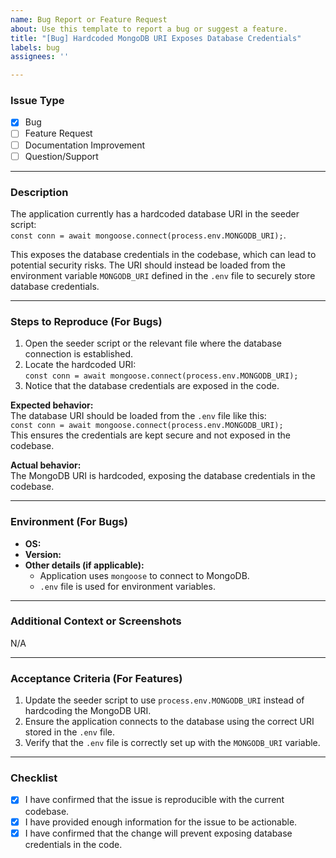 ```yaml
---
name: Bug Report or Feature Request
about: Use this template to report a bug or suggest a feature.
title: "[Bug] Hardcoded MongoDB URI Exposes Database Credentials"
labels: bug
assignees: ''

---
```


### Issue Type
<!-- Please check one of the options using an "x" -->
- [x] Bug
- [ ] Feature Request
- [ ] Documentation Improvement
- [ ] Question/Support

---

### Description
The application currently has a hardcoded database URI in the seeder script:  
`const conn = await mongoose.connect(process.env.MONGODB_URI);`.

This exposes the database credentials in the codebase, which can lead to potential security risks. The URI should instead be loaded from the environment variable `MONGODB_URI` defined in the `.env` file to securely store database credentials.

---

### Steps to Reproduce (For Bugs)
1. Open the seeder script or the relevant file where the database connection is established.
2. Locate the hardcoded URI:  
   `const conn = await mongoose.connect(process.env.MONGODB_URI);`
3. Notice that the database credentials are exposed in the code.

**Expected behavior:**  
The database URI should be loaded from the `.env` file like this:  
`const conn = await mongoose.connect(process.env.MONGODB_URI);`  
This ensures the credentials are kept secure and not exposed in the codebase.

**Actual behavior:**  
The MongoDB URI is hardcoded, exposing the database credentials in the codebase.

---

### Environment (For Bugs)
- **OS:**  
- **Version:**  
- **Other details (if applicable):**  
   - Application uses `mongoose` to connect to MongoDB.
   - `.env` file is used for environment variables.

---

### Additional Context or Screenshots
<!-- Add any other context about the problem or feature here, such as logs or screenshots. -->
N/A

---

### Acceptance Criteria (For Features)
<!-- What needs to be done to consider this feature implemented? -->
1. Update the seeder script to use `process.env.MONGODB_URI` instead of hardcoding the MongoDB URI.
2. Ensure the application connects to the database using the correct URI stored in the `.env` file.
3. Verify that the `.env` file is correctly set up with the `MONGODB_URI` variable.

---

### Checklist
<!-- Mark items as completed using an "x" -->
- [x] I have confirmed that the issue is reproducible with the current codebase.
- [x] I have provided enough information for the issue to be actionable.
- [x] I have confirmed that the change will prevent exposing database credentials in the code.
